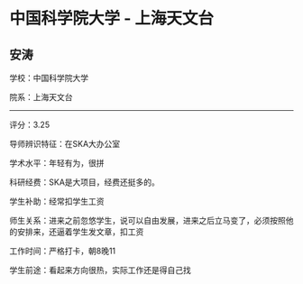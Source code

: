 # 中国科学院大学 - 上海天文台

## 安涛

学校：中国科学院大学

院系：上海天文台

* * *

评分：3.25

导师辨识特征：在SKA大办公室

学术水平：年轻有为，很拼

科研经费：SKA是大项目，经费还挺多的。

学生补助：经常扣学生工资

师生关系：进来之前忽悠学生，说可以自由发展，进来之后立马变了，必须按照他的安排来，还逼着学生发文章，扣工资

工作时间：严格打卡，朝8晚11

学生前途：看起来方向很热，实际工作还是得自己找